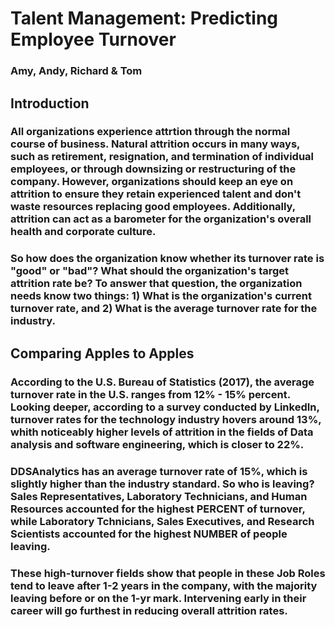 
# Talent Management: Predicting Employee Turnover
### Amy, Andy, Richard & Tom

## Introduction

### All organizations experience attrtion through the normal course of business. Natural attrition occurs in many ways, such as retirement, resignation, and termination of individual employees, or through downsizing or restructuring of the company. However, organizations should keep an eye on attrition to ensure they retain experienced talent and don't waste resources replacing good employees. Additionally, attrition can act as a barometer for the organization's overall health and corporate culture.

### So how does the organization know whether its turnover rate is "good" or "bad"? What should the organization's target attrition rate be? To answer that question, the organization needs know two things: 1) What is the organization's current turnover rate, and 2) What is the average turnover rate for the industry.

## Comparing Apples to Apples

### According to the U.S. Bureau of Statistics (2017), the average turnover rate in the U.S. ranges from 12% - 15% percent. Looking deeper, according to a survey conducted by LinkedIn, turnover rates for the technology industry hovers around 13%, whith noticeably higher levels of attrition in the fields of Data analysis and software engineering, which is closer to 22%.

### DDSAnalytics has an average turnover rate of 15%, which is slightly higher than the industry standard. So who is leaving? Sales Representatives, Laboratory Technicians, and Human Resources accounted for the highest PERCENT of turnover, while Laboratory Tchnicians, Sales Executives, and Research Scientists accounted for the highest NUMBER of people leaving.

### These high-turnover fields show that people in these Job Roles tend to leave after 1-2 years in the company, with the majority leaving before or on the 1-yr mark. Intervening early in their career will go furthest in reducing overall attrition rates.
